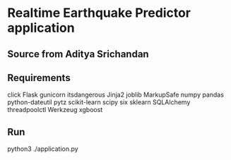 # Realtime Earthquake Predictor application 

## Source from Aditya Srichandan

## Requirements
click
Flask
gunicorn
itsdangerous
Jinja2
joblib
MarkupSafe
numpy
pandas
python-dateutil
pytz
scikit-learn
scipy
six
sklearn
SQLAlchemy
threadpoolctl
Werkzeug
xgboost

## Run
python3 ./application.py
